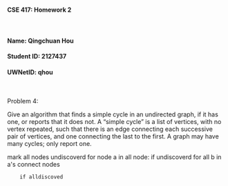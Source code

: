 #### CSE 417: Homework 2
<br/>

#### Name: Qingchuan Hou
#### Student ID: 2127437
#### UWNetID: qhou
<br/>

Problem 4:

Give an algorithm that finds a simple cycle in an undirected graph, if it has one, or reports that it does not. A “simple cycle” is a list of vertices, with no vertex repeated, such that there is an edge connecting each successive pair of vertices, and one connecting the last to the first. A graph may have many cycles; only report one.

mark all nodes undiscoverd
    for node a in all node:
        if undiscoverd
            for all b in a's connect nodes
            
        if alldiscoved
            